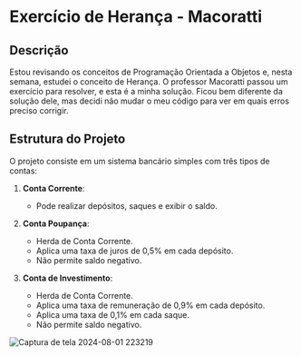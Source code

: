 # Exercício de Herança - Macoratti

## Descrição

Estou revisando os conceitos de Programação Orientada a Objetos e, nesta semana, estudei o conceito de Herança. O professor Macoratti passou um exercício para resolver, e esta é a minha solução. Ficou bem diferente da solução dele, mas decidi não mudar o meu código para ver em quais erros preciso corrigir.

## Estrutura do Projeto

O projeto consiste em um sistema bancário simples com três tipos de contas:

1. **Conta Corrente**:
   - Pode realizar depósitos, saques e exibir o saldo.
   
2. **Conta Poupança**:
   - Herda de Conta Corrente.
   - Aplica uma taxa de juros de 0,5% em cada depósito.
   - Não permite saldo negativo.

3. **Conta de Investimento**:
   - Herda de Conta Corrente.
   - Aplica uma taxa de remuneração de 0,9% em cada depósito.
   - Aplica uma taxa de 0,1% em cada saque.
   - Não permite saldo negativo.


![Captura de tela 2024-08-01 223219](https://github.com/user-attachments/assets/4ad6ae93-92b8-42d1-9f83-1da5714349cd)
